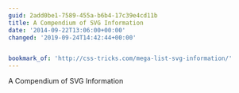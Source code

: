 ```yaml
---
guid: 2add0be1-7589-455a-b6b4-17c39e4cd11b
title: A Compendium of SVG Information
date: '2014-09-22T13:06:00+00:00'
changed: '2019-09-24T14:42:44+00:00'


bookmark_of: 'http://css-tricks.com/mega-list-svg-information/'
---
```



A Compendium of SVG Information
